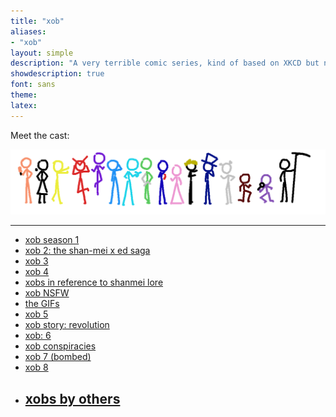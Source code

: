 ```yaml
---
title: "xob"
aliases:
- "xob"
layout: simple
description: "A very terrible comic series, kind of based on XKCD but not really."
showdescription: true
font: sans
theme: 
latex: 
---
```


Meet the cast:

![cast](assets/cast.png)

---

- [xob season 1](xob1.md)
- [xob 2: the shan-mei x ed saga](xob2)
- [xob 3](xob3.md)
- [xob 4](xob4.md)
- [xobs in reference to shanmei lore](xobLore.md)
- [xob NSFW](xobNSFW.md)
- [the GIFs](xobGIF.md)
- [xob 5](xob5.md)
- [xob story: revolution](xobrevolution.md)
- [xob: 6](xob6.md)
- [xob conspiracies](conspiracies.md)
- [xob 7 (bombed)](xob7.md)
- [xob 8](xob8.md)
- [xobs by others](xobothers.md)
    - 
